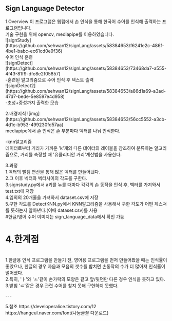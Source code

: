 Sign Language Detector
---------
<p>
1.Overview
이 프로그램은 웹캠에서 손 인식을 통해 한국어 수어를 인식해 출력하는 프로그램입니다.<br />
기술 구현을 위해 opencv, mediapipe를 이용하였습니다.<br />
![signStudy](https://github.com/sehwan12/signLang/assets/58384653/f6241e2c-486f-4be1-babc-ec61cd0e9f36)
<br />
수어 인식 훈련
<br />
![signDetect](https://github.com/sehwan12/signLang/assets/58384653/73468da7-a555-4f43-81f9-dfe8e2f05857)<br />
-훈련된 알고리즘으로 수어 인식 후 텍스트 출력<br />
![signDetect2](https://github.com/sehwan12/signLang/assets/58384653/a86d1a69-a3ad-47d7-bede-5e8597e4d958)<br />
-초성+중성까지 출력한 모습<br />
</p>
<p>
2.배경지식
![img](https://github.com/sehwan12/signLang/assets/58384653/56cc5552-a3cb-4d1c-b953-499230fd57aa)
<br />
mediapipe에서 손 인식은 손 부분마다 벡터를 나눠 인식한다.<br />

-knn알고리즘<br />
데이터로부터 거리가 가까운 'k'개의 다른 데이터의 레이블을 참조하여 분류하는 알고리즘으로, 거리를 측정할 때 '유클리디안 거리'계산법을 사용한다.<br />
</p>
<p>
3.과정
<br />
1.벡터의 뺄셈 연산을 통해 많은 벡터를 만들어낸다.<br />
2.그 이후 벡터와 벡터사이의 각도를 구한다.<br />
3.signstudy.py에서 a키를 누를 때마다 각각의 손 동작을 인식 후, 벡터를 가져와서 test.txt에 저장<br />
4.임의의 20개줄을 가져와서 dataset.csv에 저장<br />
5.구한 각도를 DetectKNN.py에서 KNN알고리즘을 사용해서 구한 각도가 어떤 제스쳐를 뜻하는지 알아낸다.(이때 dataset.csv)를 사용<br />
#한글/영어 수어 이미지는 sign_language_data에서 확인 가능<br />
</p>
<p>
<h1>
4.한계점
</h1>
<br />1.한글용 인식 프로그램을 만들기 전, 영어용 프로그램을 먼저 만들어봤을 때는 인식률이 좋았으나, 한글의 경우 자음과 모음의 갯수를 합치면 손동작의 수가 더 많아져 인식률이 떨어졌다.<br />
2.특히, 'ㅏ'와 'ㅗ'같이 손가락의 모양은 같고 앞/뒷면만 다른 경우 인식을 못하고 있다.<br />
3.받침 'ㄵ'같은 경우 관련 수어를 찾지 못해 구현하지 못했다.<br />
</p>
---
<p>
5.참조
https://developeralice.tistory.com/12<br />
https://hangeul.naver.com/font(나눔글꼴 다운로드)<br />
</p>
